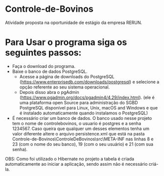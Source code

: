 # Controle-de-Bovinos
Atividade proposta na oportunidade de estágio da empresa RERUN.

# Para Usar o programa siga os seguintes passos:


- Faça o download do programa.
- Baixe o banco de dados PostgreSQL.
  - Acesse a página de downloads do PostgreSQL (https://www.enterprisedb.com/downloads/postgresql) e
  selecione a opção referente ao seu sistema operacional.
  - Depois disso abra o pgAdmin (https://www.pgadmin.org/docs/pgadmin4/4.29/index.html). (ele é uma plataforma open
  Source para administração do SGBD PostgreSQL disponível para Linux, Unix, macOS and Windows e que é instalado automaticamente quando instalamos o PostgreSQL)
- É necessário criar um banco de dados. O banco usado nesse projeto tem o nome de controlebovinos, o usuario é postgres e a senha 1234567. Caso queira que qualquer
um desses elementos tenha um valor diferente altere o arquivo persistence.xml que está na pasta Controle-de-Bovinos\ControleDeBovinos\src\META-INF nas linhas
8 e 23 (com o nome do seu banco), 19 (com o seu usuário) e 21 (com sua senha).

OBS: Como foi utilizado o Hibernate no projeto a tabela é criada automaticamente ao iniciar a aplicação, sendo assim não é necessário criá-la.

